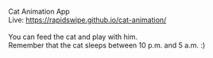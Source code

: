 Cat Animation App
<br/>
Live: https://rapidswipe.github.io/cat-animation/
<br/>
<br/>
You can feed the cat and play with him.
<br/>
Remember that the cat sleeps between 10 p.m. and 5 a.m. :)
